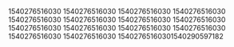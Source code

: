1540276516030
1540276516030
1540276516030
1540276516030
1540276516030
1540276516030
1540276516030
1540276516030
1540276516030
1540276516030
1540276516030
1540276516030
1540276516030
1540276516030
15402765160301540290597182